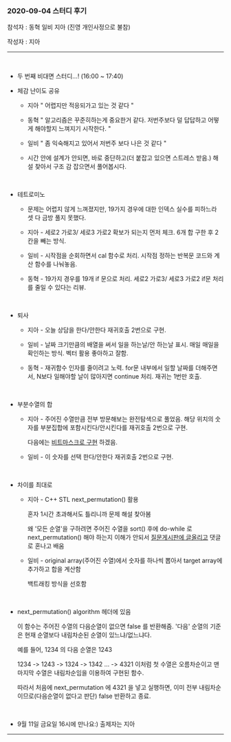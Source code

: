 ### 2020-09-04 스터디 후기 

참석자 : 동혁 일비 지아 (진영 개인사정으로 불참)

작성자 : 지아 

----------

</br>

- 두 번째 비대면 스터디...! (16:00 ~ 17:40)

  

- 체감 난이도 공유 

  - 지아  " 어렵지만 적응되가고 있는 것 같다 "

  - 동혁 " 알고리즘은 꾸준히하는게 중요한거 같다. 저번주보다 덜 답답하고 어떻게 해야할지 느껴지기 시작한다. "

  - 일비  " 좀 익숙해지고 있어서 저번주 보다 나은 것 같다 "

  - 시간 안에 설계가 안되면, 바로 중단하고(더 붙잡고 있으면 스트레스 받음.) 해설 찾아서 구조 감 잡으면서 풀어봅시다. 

    </br>

- 테트로미노

  - 문제는 어렵지 않게 느껴졌지만, 19가지 경우에 대한 인덱스 실수를 피하느라 셋 다 금방 풀지 못했다.  

  - 지아 - 세로2 가로3/ 세로3 가로2 확보가 되는지 먼저 체크. 6개 합 구한 후 2칸을 빼는 방식.

  - 일비 - 시작점을 순회하면서 cal 함수로 처리. 시작점 정하는 반복문 코드와 계산 함수를 나눠놓음.

  - 동혁 - 19가지 경우를 19개 if 문으로 처리. 세로2 가로3/ 세로3 가로2 if문 처리를 줄일 수 있다는 리뷰.

    </br>

- 퇴사 

  - 지아 - 오늘 상담을 한다/안한다 재귀호출 2번으로 구현. 

  - 일비 - 날짜 크기만큼의 배열을 써서 일을 하는날/안 하는날 표시. 매일 매일을 확인하는 방식. 벡터 활용 좋아하고 잘함. 

  - 동혁 - 재귀함수 인자를 줄이려고 노력. for문 내부에서 일할 날짜를 더해주면서, N보다 일해야할 날이 많아지면 continue 처리. 재귀는 1번만 호출.

    </br>

- 부분수열의 합

  - 지아 - 주어진 수열만큼 전부 방문해보는 완전탐색으로 풀었음. 해당 위치의 숫자를 부분집합에 포함시킨다/안시킨다를 재귀호출 2번으로 구현. 

    다음에는 [비트마스크로 구현](https://woongsin94.tistory.com/157) 하겠음.

  - 일비 - 이 숫자를 선택 한다/안한다 재귀호출 2번으로 구현. 

    </br>

- 차이를 최대로 

  - 지아 - C++ STL next_permutation() 활용 

    혼자 1시간 초과해서도 틀리니까 문제 해설 찾아봄

    왜 '모든 순열'을 구하려면 주어진 수열을 sort() 후에 do-while 로 next_permutation() 해야 하는지 이해가 안되서 [질문게시판에 글올리고](https://www.acmicpc.net/board/view/56311) 댓글로 혼나고 배움

  - 일비 - original array(주어진 수열)에서 숫자를 하나씩 뽑아서 target array에 추가하고 합을 계산함

    백트래킹 방식을 선호함 

    </br>

- next_permutation()  algorithm 헤더에 있음

  이 함수는 주어진 수열의 다음순열이 없으면 false 를 반환해줌. '다음' 순열의 기준은 현재 순열보다 내림차순된 순열이 있느냐/없느냐다.

  예를 들어, 1234 의 다음 순열은 1243

  1234  -> 1243 -> 1324 -> 1342  ... -> 4321  이처럼 첫 수열은 오름차순이고 맨 마지막 수열은 내림차순임을 이용하여 구현된 함수.  

  따라서 처음에 next_permutation  에 4321 을 넣고 실행하면, 이미 전부 내림차순이므로(다음순열이 없다고 판단) false 반환하고 종료.

  </br>

- 9월 11일 금요일 16시에 만나요:)  출제자는 지아

----

</br>